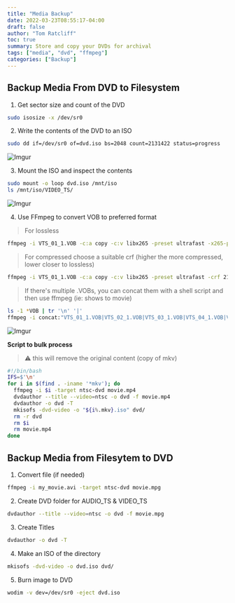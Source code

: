```yaml
---
title: "Media Backup"
date: 2022-03-23T08:55:17-04:00
draft: false
author: "Tom Ratcliff"
toc: true
summary: Store and copy your DVDs for archival
tags: ["media", "dvd", "ffmpeg"]
categories: ["Backup"]
---
```


## Backup Media From DVD to Filesystem

1. Get sector size and count of the DVD
```bash
sudo isosize -x /dev/sr0
```

2. Write the contents of the DVD to an ISO
```bash
sudo dd if=/dev/sr0 of=dvd.iso bs=2048 count=2131422 status=progress
```

![Imgur](https://i.imgur.com/lPTXDLV.png)

3. Mount the ISO and inspect the contents

```bash
sudo mount -o loop dvd.iso /mnt/iso
ls /mnt/iso/VIDEO_TS/
```

![Imgur](https://i.imgur.com/GifzsfV.png)

4. Use FFmpeg to convert VOB to preferred format

> For lossless

```bash
ffmpeg -i VTS_01_1.VOB -c:a copy -c:v libx265 -preset ultrafast -x265-params lossless=1 ~/mycoolvid.mkv
```

> For compressed choose a suitable crf (higher the more compressed, lower closer to lossless)

```bash
ffmpeg -i VTS_01_1.VOB -c:a copy -c:v libx265 -preset ultrafast -crf 21 ~/mycoolvid.mkv
```

> If there's multiple .VOBs, you can concat them with a shell script and then use ffmpeg (ie: shows to movie)

```bash
ls -1 *VOB | tr '\n' '|'
ffmpeg -i concat:"VTS_01_1.VOB|VTS_02_1.VOB|VTS_03_1.VOB|VTS_04_1.VOB|VTS_05_1.VOB|VTS_06_1.VOB|VTS_07_1.VOB|VTS_08_1.VOB|VTS_09_1.VOB|VTS_10_1.VOB|VTS_11_1.VOB|VTS_12_1.VOB|VTS_13_1.VOB|VTS_14_1.VOB|VTS_15_1.VOB|VTS_16_1.VOB|VTS_17_1.VOB" -c:a copy -c:v libx265 -preset ultrafast -crf 21 ~/mycoolvid.mkv
```
![Imgur](https://i.imgur.com/t6TKLqk.png)

**Script to bulk process**
> :warning: this will remove the original content (copy of mkv)
```bash
#!/bin/bash
IFS=$'\n'
for i in $(find . -iname '*mkv'); do
  ffmpeg -i $i -target ntsc-dvd movie.mp4
  dvdauthor --title --video=ntsc -o dvd -f movie.mp4
  dvdauthor -o dvd -T
  mkisofs -dvd-video -o "${i%.mkv}.iso" dvd/
  rm -r dvd
  rm $i
  rm movie.mp4
done
```

## Backup Media from Filesytem to DVD

1. Convert file (if needed)

```bash
ffmpeg -i my_movie.avi -target ntsc-dvd movie.mpg
```

2. Create DVD folder for AUDIO_TS & VIDEO_TS

```bash
dvdauthor --title --video=ntsc -o dvd -f movie.mpg
```

3. Create Titles

```bash
dvdauthor -o dvd -T
```

4. Make an ISO of the directory

```bash
mkisofs -dvd-video -o dvd.iso dvd/
```

5. Burn image to DVD

```bash
wodim -v dev=/dev/sr0 -eject dvd.iso
```
